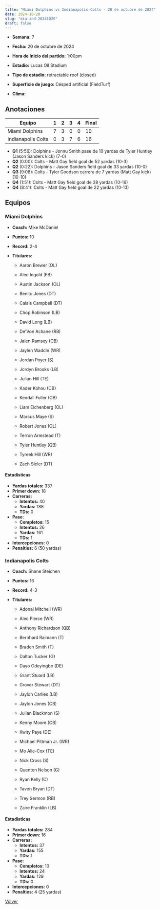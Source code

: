 ```yaml
---
title: "Miami Dolphins vs Indianapolis Colts - 20 de octubre de 2024"
date: 2024-10-20
slug: "mia-ind-20241020"
draft: false
---
```


* **Semana:** 7
* **Fecha:** 20 de octubre de 2024

* **Hora de Inicio del partido:** 1:00pm
* **Estadio:** Lucas Oil Stadium
* **Tipo de estadio:** retractable roof (closed)
* **Superficie de juego:** Césped artificial (FieldTurf)
* **Clima:** 





## Anotaciones
| Equipo | 1 | 2 | 3 | 4 | Final |
|--------|---|---|---|---|-------|
| Miami Dolphins  | 7 | 3 | 0 | 0  | 10 |
| Indianapolis Colts  | 0 | 3 | 7 | 6  | 16 |
* **Q1** (5:56): Dolphins - Jonnu Smith pase de 10 yardas de Tyler Huntley (Jason Sanders kick) (7-0)
* **Q2** (0:00): Colts - Matt Gay field goal de 52 yardas (10-3)
* **Q2** (0:22): Dolphins - Jason Sanders field goal de 33 yardas (10-0)
* **Q3** (9:08): Colts - Tyler Goodson carrera de 7 yardas (Matt Gay kick) (10-10)
* **Q4** (1:51): Colts - Matt Gay field goal de 38 yardas (10-16)
* **Q4** (8:41): Colts - Matt Gay field goal de 22 yardas (10-13)


## Equipos


### Miami Dolphins
* **Coach:** Mike McDaniel
* **Puntos:** 10
* **Record:** 2-4
* **Titulares:** 

  * Aaron Brewer (OL) 

  * Alec Ingold (FB) 

  * Austin Jackson (OL) 

  * Benito Jones (DT) 

  * Calais Campbell (DT) 

  * Chop Robinson (LB) 

  * David Long (LB) 

  * De'Von Achane (RB) 

  * Jalen Ramsey (CB) 

  * Jaylen Waddle (WR) 

  * Jordan Poyer (S) 

  * Jordyn Brooks (LB) 

  * Julian Hill (TE) 

  * Kader Kohou (CB) 

  * Kendall Fuller (CB) 

  * Liam Eichenberg (OL) 

  * Marcus Maye (S) 

  * Robert Jones (OL) 

  * Terron Armstead (T) 

  * Tyler Huntley (QB) 

  * Tyreek Hill (WR) 

  * Zach Sieler (DT) 

#### Estadísticas
* **Yardas totales:** 337
* **Primer down:** 18
* **Carreras:**
  * **Intentos:** 40
  * **Yardas:** 188
  * **TDs:** 0
* **Pase:**
  * **Completos:** 15
  * **Intentos:** 26
  * **Yardas:** 161
  * **TDs:** 1
* **Intercepciones:** 0
* **Penalties:** 6 (50 yardas)

### Indianapolis Colts
* **Coach:** Shane Steichen
* **Puntos:** 16
* **Record:** 4-3
* **Titulares:** 

  * Adonai Mitchell (WR) 

  * Alec Pierce (WR) 

  * Anthony Richardson (QB) 

  * Bernhard Raimann (T) 

  * Braden Smith (T) 

  * Dalton Tucker (G) 

  * Dayo Odeyingbo (DE) 

  * Grant Stuard (LB) 

  * Grover Stewart (DT) 

  * Jaylon Carlies (LB) 

  * Jaylon Jones (CB) 

  * Julian Blackmon (S) 

  * Kenny Moore (CB) 

  * Kwity Paye (DE) 

  * Michael Pittman Jr. (WR) 

  * Mo Alie-Cox (TE) 

  * Nick Cross (S) 

  * Quenton Nelson (G) 

  * Ryan Kelly (C) 

  * Taven Bryan (DT) 

  * Trey Sermon (RB) 

  * Zaire Franklin (LB) 

#### Estadísticas
* **Yardas totales:** 284
* **Primer down:** 16
* **Carreras:**
  * **Intentos:** 37
  * **Yardas:** 155
  * **TDs:** 1
* **Pase:**
  * **Completos:** 10
  * **Intentos:** 24
  * **Yardas:** 129
  * **TDs:** 0
* **Intercepciones:** 0
* **Penalties:** 4 (25 yardas)


[Volver](/historia/2024)
